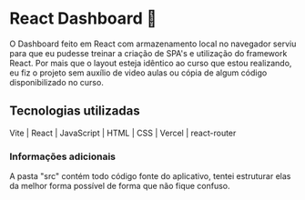 # React Dashboard 📃
O Dashboard feito em React com armazenamento local no navegador serviu para que eu pudesse treinar a criação de SPA's e utilização do framework React. Por mais que o layout esteja idêntico ao curso que estou realizando, eu fiz o projeto sem auxílio de video aulas ou cópia de algum código disponibilizado no curso.

## Tecnologias utilizadas
Vite | React | JavaScript | HTML | CSS | Vercel | react-router

### Informações adicionais 
A pasta "src" contém todo código fonte do aplicativo, tentei estruturar elas da melhor forma possível de forma que não fique confuso.
